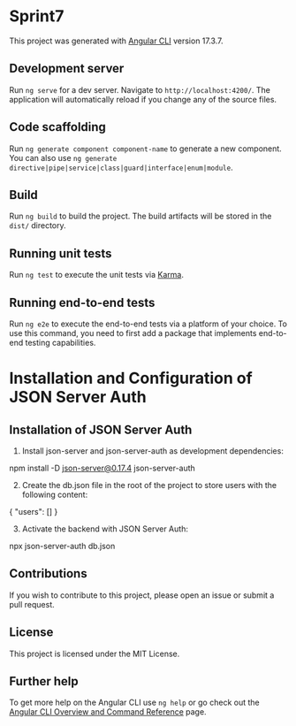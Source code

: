 # Sprint7

This project was generated with [Angular CLI](https://github.com/angular/angular-cli) version 17.3.7.

## Development server

Run `ng serve` for a dev server. Navigate to `http://localhost:4200/`. The application will automatically reload if you change any of the source files.

## Code scaffolding

Run `ng generate component component-name` to generate a new component. You can also use `ng generate directive|pipe|service|class|guard|interface|enum|module`.

## Build

Run `ng build` to build the project. The build artifacts will be stored in the `dist/` directory.

## Running unit tests

Run `ng test` to execute the unit tests via [Karma](https://karma-runner.github.io).

## Running end-to-end tests

Run `ng e2e` to execute the end-to-end tests via a platform of your choice. To use this command, you need to first add a package that implements end-to-end testing capabilities.

# Installation and Configuration of JSON Server Auth
## Installation of JSON Server Auth

1. Install json-server and json-server-auth as development dependencies:

npm install -D json-server@0.17.4 json-server-auth

2. Create the db.json file in the root of the project to store users with the following content:

{
  "users": []
}

3. Activate the backend with JSON Server Auth:

npx json-server-auth db.json


## Contributions

If you wish to contribute to this project, please open an issue or submit a pull request.


## License

This project is licensed under the MIT License.


## Further help

To get more help on the Angular CLI use `ng help` or go check out the [Angular CLI Overview and Command Reference](https://angular.io/cli) page.


